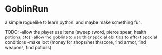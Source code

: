 # GoblinRun
a simple roguelike to learn python. and maybe make something fun.

TODO:
-allow the player use items (sweep sword, pierce spear, health potions, etc)
-allow the goblins to use thier special abilities to affect special conditions
-make loot (money for shops/health/score, find armor, find weapons, find potions)

